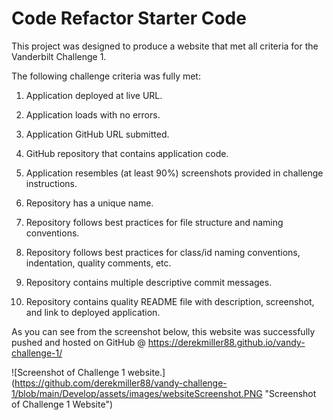 # Code Refactor Starter Code

This project was designed to produce a website that met all criteria for the Vanderbilt Challenge 1. 

The following challenge criteria was fully met:

1) Application deployed at live URL.

2) Application loads with no errors.

3) Application GitHub URL submitted.

4) GitHub repository that contains application code.

5) Application resembles (at least 90%) screenshots provided in challenge instructions.

6) Repository has a unique name.

7) Repository follows best practices for file structure and naming conventions.

8) Repository follows best practices for class/id naming conventions, indentation, quality comments, etc.

9) Repository contains multiple descriptive commit messages.

10) Repository contains quality README file with description, screenshot, and link to deployed application.

As you can see from the screenshot below, this website was successfully pushed and hosted on GitHub @ https://derekmiller88.github.io/vandy-challenge-1/

![Screenshot of Challenge 1 website.] (https://github.com/derekmiller88/vandy-challenge-1/blob/main/Develop/assets/images/websiteScreenshot.PNG "Screenshot of Challenge 1 Website")